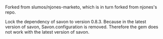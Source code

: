 Forked from slumos/njones-marketo, which is in turn forked from njones's repo.

Lock the dependency of savon to version 0.8.3. Because in the latest version of savon, Savon.configuration is removed. Therefore the gem does not work with the latest version of savon.